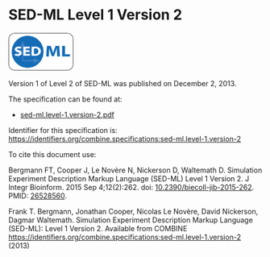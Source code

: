 # SED-ML Level 1 Version 2
<img src="./files/sed-ml.png" alt="SED-ML logo" height="75"/>

Version 1 of Level 2 of SED-ML was published on December 2, 2013.

The specification can be found at:
* [sed-ml.level-1.version-2.pdf](./files/sed-ml.level-1.version-2.pdf)

Identifier for this specification is: https://identifiers.org/combine.specifications:sed-ml.level-1.version-2

To cite this document use:

Bergmann FT, Cooper J, Le Novère N, Nickerson D, Waltemath D. Simulation Experiment Description Markup Language (SED-ML) Level 1 Version 2. J Integr Bioinform. 2015 Sep 4;12(2):262. doi: [10.2390/biecoll-jib-2015-262](https://doi.org/10.2390/biecoll-jib-2015-262). PMID: [26528560](http://identifier.org/pubmed/26528560).

Frank T. Bergmann, Jonathan Cooper, Nicolas Le Novère, David Nickerson, Dagmar Waltemath. Simulation Experiment Description Markup Language (SED-ML): Level 1 Version 2. Available from COMBINE <https://identifiers.org/combine.specifications:sed-ml.level-1.version-2> (2013)
